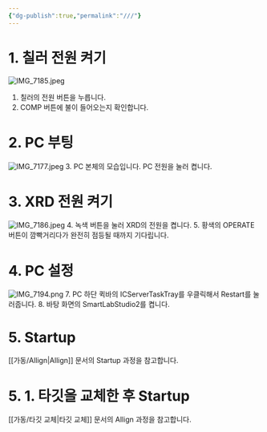 ```yaml
---
{"dg-publish":true,"permalink":"///"}
---
```




# 1. 칠러 전원 켜기
![IMG_7185.jpeg](/img/user/IMG_7185.jpeg)
1. 칠러의 전원 버튼을 누릅니다.
2. COMP 버튼에 불이 들어오는지 확인합니다.
# 2. PC 부팅
![IMG_7177.jpeg](/img/user/IMG_7177.jpeg)
3. PC 본체의 모습입니다. PC 전원을 눌러 켭니다.

# 3. XRD 전원 켜기
![IMG_7186.jpeg](/img/user/IMG_7186.jpeg)
4. 녹색 버튼을 눌러 XRD의 전원을 켭니다.
5. 황색의 OPERATE 버튼이 깜빡거리다가 완전히 점등될 때까지 기다립니다.

# 4. PC 설정
![IMG_7194.png](/img/user/IMG_7194.png)
7. PC 하단 퀵바의 ICServerTaskTray를 우클릭해서 Restart를 눌러줍니다.
8. 바탕 화면의 SmartLabStudio2를 켭니다.


# 5. Startup
[[가동/Allign\|Allign]] 문서의 Startup 과정을 참고합니다.

# 5. 1. 타깃을 교체한 후 Startup
[[가동/타깃 교체\|타깃 교체]] 문서의 Allign 과정을 참고합니다.